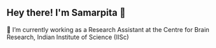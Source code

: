 ## Hey there! I'm Samarpita 👋

🔭 I’m currently working as a Research Assistant at the Centre for Brain Research, Indian Institute of Science (IISc)
<!--
**samarpita-saha293/samarpita-saha293** is a ✨ _special_ ✨ repository because its `README.md` (this file) appears on your GitHub profile.

Here are some ideas to get you started:

- 🔭 I’m currently working as a Research Assistant at the Centre for Brain Research, Indian Institute of Science (IISc)
- 🌱 I’m currently learning ...
- 👯 I’m looking to collaborate on ...
- 🤔 I’m looking for help with ...
- 💬 Ask me about ...
- 📫 How to reach me: ...
- 😄 Pronouns: ...
- ⚡ Fun fact: ...
-->

